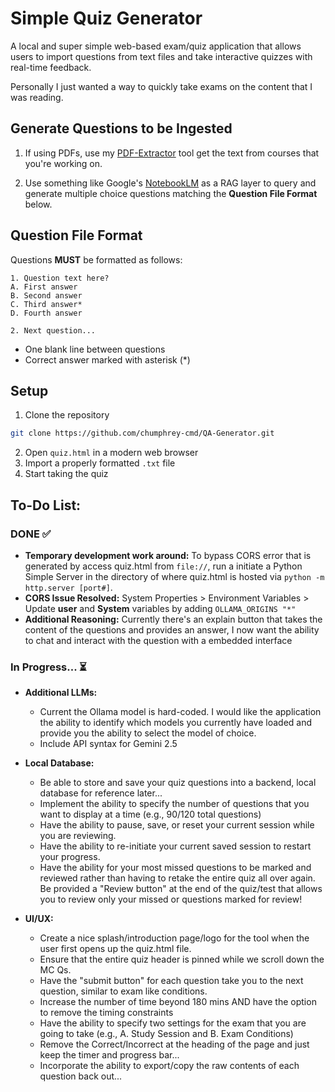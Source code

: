 # Simple Quiz Generator

A local and super simple web-based exam/quiz application that allows users to import questions from text files and take interactive quizzes with real-time feedback. 

Personally I just wanted a way to quickly take exams on the content that I was reading.

## Generate Questions to be Ingested

1. If using PDFs, use my [PDF-Extractor](https://github.com/chumphrey-cmd/Password-Protected-PDF-Extractor) tool get the text from courses that you're working on.

2. Use something like Google's [NotebookLM](https://notebooklm.google/) as a RAG layer to query and generate multiple choice questions matching the **Question File Format** below.

## Question File Format

Questions **MUST** be formatted as follows:

```
1. Question text here?
A. First answer
B. Second answer
C. Third answer*
D. Fourth answer

2. Next question...
```
- One blank line between questions
- Correct answer marked with asterisk (*)

## Setup

1. Clone the repository

```bash
git clone https://github.com/chumphrey-cmd/QA-Generator.git
```

2. Open `quiz.html` in a modern web browser
3. Import a properly formatted `.txt` file
4. Start taking the quiz

## To-Do List:

### DONE ✅
* **Temporary development work around:** To bypass CORS error that is generated by access quiz.html from `file://`, run a initiate a Python Simple Server in the directory of where quiz.html is hosted via `python -m http.server [port#]`.
* **CORS Issue Resolved:** System Properties > Environment Variables > Update **user** and **System** variables by adding `OLLAMA_ORIGINS "*"`
* **Additional Reasoning:** Currently there's an explain button that takes the content of the questions and provides an answer, I now want the ability to chat and interact with the question with a embedded interface

### In Progress... ⏳

* **Additional LLMs:**
  * Current the Ollama model is hard-coded. I would like the application the ability to identify which models you currently have loaded and provide you the ability to select the model of choice.
  * Include API syntax for Gemini 2.5

* **Local Database:** 
  * Be able to store and save your quiz questions into a backend, local database for reference later...
  * Implement the ability to specify the number of questions that you want to display at a time (e.g., 90/120 total questions)
  * Have the ability to pause, save, or reset your current session while you are reviewing. 
  * Have the ability to re-initiate your current saved session to restart your progress.
  * Have the ability for your most missed questions to be marked and reviewed rather than having to retake the entire quiz all over again. Be provided a "Review button" at the end of the quiz/test that allows you to review only your missed or questions marked for review!

* **UI/UX:** 
  * Create a nice splash/introduction page/logo for the tool when the user first opens up the quiz.html file.
  * Ensure that the entire quiz header is pinned while we scroll down the MC Qs.
  * Have the "submit button" for each question take you to the next question, similar to exam like conditions. 
  * Increase the number of time beyond 180 mins AND have the option to remove the timing constraints
  * Have the ability to specify two settings for the exam that you are going to take (e.g., A. Study Session and B. Exam Conditions)
  * Remove the Correct/Incorrect at the heading of the page and just keep the timer and progress bar...
  * Incorporate the ability to export/copy the raw contents of each question back out...